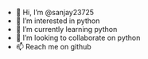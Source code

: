 - 👋 Hi, I’m @sanjay23725
- 👀 I’m interested in python
- 🌱 I’m currently learning python
- 💞️ I’m looking to collaborate on python
- 📫 Reach me on github

<!---
sanjay23725/sanjay23725 is a ✨ special ✨ repository because its `README.md` (this file) appears on your GitHub profile.
You can click the Preview link to take a look at your changes.
--->
